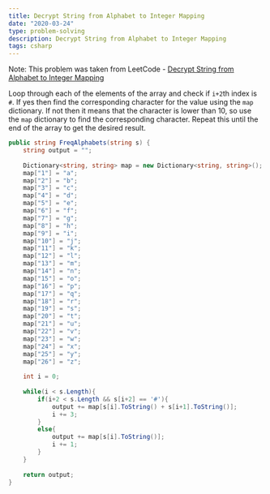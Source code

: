 ```yaml
---
title: Decrypt String from Alphabet to Integer Mapping
date: "2020-03-24"
type: problem-solving
description: Decrypt String from Alphabet to Integer Mapping
tags: csharp
---
```


Note: This problem was taken from LeetCode - [Decrypt String from Alphabet to Integer Mapping](https://leetcode.com/problems/decrypt-string-from-alphabet-to-integer-mapping/)

Loop through each of the elements of the array and check if `i+2`th index is `#`. If yes then find the corresponding character for the value using the `map` dictionary. If not then it means that the character is lower than 10, so use the `map` dictionary to find the corresponding character. Repeat this until the end of the array to get the desired result. 

```csharp
public string FreqAlphabets(string s) {
    string output = "";
    
    Dictionary<string, string> map = new Dictionary<string, string>();
    map["1"] = "a";
    map["2"] = "b";
    map["3"] = "c";
    map["4"] = "d";
    map["5"] = "e";
    map["6"] = "f";
    map["7"] = "g";
    map["8"] = "h";
    map["9"] = "i";
    map["10"] = "j";
    map["11"] = "k";
    map["12"] = "l";
    map["13"] = "m";
    map["14"] = "n";
    map["15"] = "o";
    map["16"] = "p";
    map["17"] = "q";
    map["18"] = "r";
    map["19"] = "s";
    map["20"] = "t";
    map["21"] = "u";
    map["22"] = "v";
    map["23"] = "w";
    map["24"] = "x";
    map["25"] = "y";
    map["26"] = "z";
    
    int i = 0;
    
    while(i < s.Length){
        if(i+2 < s.Length && s[i+2] == '#'){
            output += map[s[i].ToString() + s[i+1].ToString()];
            i += 3;
        }
        else{
            output += map[s[i].ToString()];
            i += 1;
        }
    }
    
    return output;
}
```
